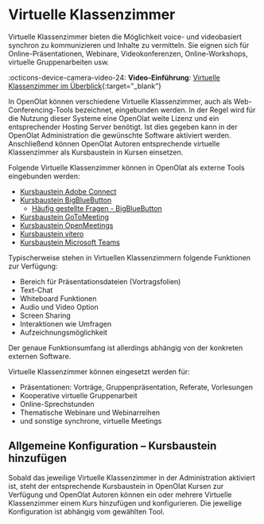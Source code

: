 # Virtuelle Klassenzimmer

Virtuelle Klassenzimmer bieten die Möglichkeit voice- und videobasiert
synchron zu kommunizieren und Inhalte zu vermitteln.  Sie eignen sich für
Online-Präsentationen, Webinare, Videokonferenzen, Online-Workshops, virtuelle
Gruppenarbeiten usw.

 :octicons-device-camera-video-24: **Video-Einführung**: [Virtuelle Klassenzimmer im Überblick](<https://www.youtube.com/embed/tTAujHOKnRs>){:target="_blank”}

In OpenOlat können verschiedene Virtuelle Klassenzimmer, auch als Web-
Conferencing-Tools bezeichnet, eingebunden werden. In der Regel wird für die
Nutzung dieser Systeme eine OpenOlat weite Lizenz und ein entsprechender
Hosting Server benötigt. Ist dies gegeben kann in der OpenOlat Administration
die gewünschte Software aktiviert werden. Anschließend können OpenOlat Autoren
entsprechende virtuelle Klassenzimmer als Kursbaustein in Kursen einsetzen.

Folgende Virtuelle Klassenzimmer können in OpenOlat als externe Tools
eingebunden werden:

  * [Kursbaustein Adobe Connect](../learningresources/Course_Element_Adobe_Connect.de.md)
  * [Kursbaustein BigBlueButton](../learningresources/Course_Element_BigBlueButton.de.md)
    * [Häufig gestellte Fragen - BigBlueButton](../learningresources/Frequentyl_asked_questions_BigBlueButton.de.md)
  * [Kursbaustein GoToMeeting](../learningresources/Course_Element_GoToMeeting.de.md)
  * [Kursbaustein OpenMeetings](../learningresources/Course_Element_OpenMeetings.de.md)
  * [Kursbaustein vitero](../learningresources/Course_Element_vitero.de.md)
  * [Kursbaustein Microsoft Teams](../learningresources/Course_Element_Microsoft_Teams.de.md)

Typischerweise stehen in Virtuellen Klassenzimmern folgende Funktionen zur
Verfügung:

  * Bereich für Präsentationsdateien (Vortragsfolien)
  * Text-Chat
  * Whiteboard Funktionen
  * Audio und Video Option
  * Screen Sharing
  * Interaktionen wie Umfragen
  * Aufzeichnungsmöglichkeit

Der genaue Funktionsumfang ist allerdings abhängig von der konkreten externen
Software.

Virtuelle Klassenzimmer können eingesetzt werden für:

  * Präsentationen: Vorträge, Gruppenpräsentation, Referate, Vorlesungen
  * Kooperative virtuelle Gruppenarbeit
  * Online-Sprechstunden
  * Thematische Webinare und Webinarreihen
  * und sonstige synchrone, virtuelle Meetings

## Allgemeine Konfiguration – Kursbaustein hinzufügen

Sobald das jeweilige Virtuelle Klassenzimmer in der Administration aktiviert
ist, steht der entsprechende Kursbaustein in OpenOlat Kursen zur Verfügung und
OpenOlat Autoren können ein oder mehrere Virtuelle Klassenzimmer einem Kurs
hinzufügen und konfigurieren. Die jeweilige Konfiguration ist abhängig vom
gewählten Tool.

